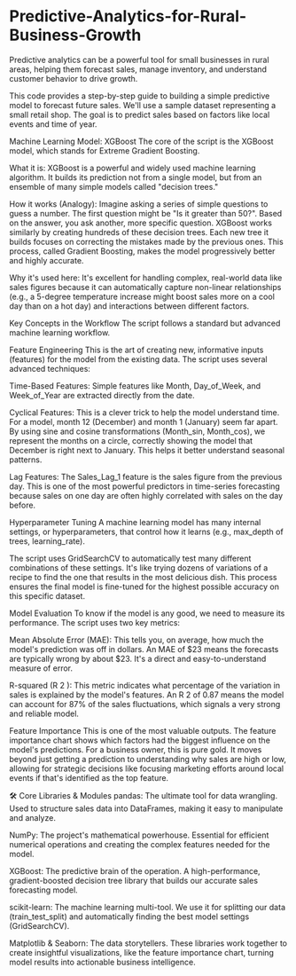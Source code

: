 # Predictive-Analytics-for-Rural-Business-Growth
Predictive analytics can be a powerful tool for small businesses in rural areas, helping them forecast sales, manage inventory, and understand customer behavior to drive growth.

This code provides a step-by-step guide to building a simple predictive model to forecast future sales. We'll use a sample dataset representing a small retail shop. The goal is to predict sales based on factors like local events and time of year.

Machine Learning Model: XGBoost
The core of the script is the XGBoost model, which stands for Extreme Gradient Boosting.

What it is: XGBoost is a powerful and widely used machine learning algorithm. It builds its prediction not from a single model, but from an ensemble of many simple models called "decision trees."

How it works (Analogy): Imagine asking a series of simple questions to guess a number. The first question might be "Is it greater than 50?". Based on the answer, you ask another, more specific question. XGBoost works similarly by creating hundreds of these decision trees. Each new tree it builds focuses on correcting the mistakes made by the previous ones. This process, called Gradient Boosting, makes the model progressively better and highly accurate.

Why it's used here: It's excellent for handling complex, real-world data like sales figures because it can automatically capture non-linear relationships (e.g., a 5-degree temperature increase might boost sales more on a cool day than on a hot day) and interactions between different factors.

Key Concepts in the Workflow
The script follows a standard but advanced machine learning workflow.

Feature Engineering
This is the art of creating new, informative inputs (features) for the model from the existing data. The script uses several advanced techniques:

Time-Based Features: Simple features like Month, Day_of_Week, and Week_of_Year are extracted directly from the date.

Cyclical Features: This is a clever trick to help the model understand time. For a model, month 12 (December) and month 1 (January) seem far apart. By using sine and cosine transformations (Month_sin, Month_cos), we represent the months on a circle, correctly showing the model that December is right next to January. This helps it better understand seasonal patterns.

Lag Features: The Sales_Lag_1 feature is the sales figure from the previous day. This is one of the most powerful predictors in time-series forecasting because sales on one day are often highly correlated with sales on the day before.

Hyperparameter Tuning
A machine learning model has many internal settings, or hyperparameters, that control how it learns (e.g., max_depth of trees, learning_rate).

The script uses GridSearchCV to automatically test many different combinations of these settings. It's like trying dozens of variations of a recipe to find the one that results in the most delicious dish. This process ensures the final model is fine-tuned for the highest possible accuracy on this specific dataset.

Model Evaluation
To know if the model is any good, we need to measure its performance. The script uses two key metrics:

Mean Absolute Error (MAE): This tells you, on average, how much the model's prediction was off in dollars. An MAE of $23 means the forecasts are typically wrong by about $23. It's a direct and easy-to-understand measure of error.

R-squared (R 
2
 ): This metric indicates what percentage of the variation in sales is explained by the model's features. An R 
2
  of 0.87 means the model can account for 87% of the sales fluctuations, which signals a very strong and reliable model.

Feature Importance
This is one of the most valuable outputs. The feature importance chart shows which factors had the biggest influence on the model's predictions. For a business owner, this is pure gold. It moves beyond just getting a prediction to understanding why sales are high or low, allowing for strategic decisions like focusing marketing efforts around local events if that's identified as the top feature.

🛠️ Core Libraries & Modules
pandas: The ultimate tool for data wrangling. Used to structure sales data into DataFrames, making it easy to manipulate and analyze.


NumPy: The project's mathematical powerhouse. Essential for efficient numerical operations and creating the complex features needed for the model.

XGBoost: The predictive brain of the operation. A high-performance, gradient-boosted decision tree library that builds our accurate sales forecasting model.

scikit-learn: The machine learning multi-tool. We use it for splitting our data (train_test_split) and automatically finding the best model settings (GridSearchCV).

Matplotlib & Seaborn: The data storytellers. These libraries work together to create insightful visualizations, like the feature importance chart, turning model results into actionable business intelligence.

